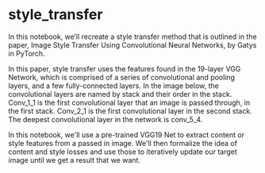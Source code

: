 # style_transfer

In this notebook, we’ll recreate a style transfer method that is outlined in the paper, 
Image Style Transfer Using Convolutional Neural Networks, by Gatys in PyTorch.

In this paper, style transfer uses the features found in the 19-layer VGG Network, which
is comprised of a series of convolutional and pooling layers, and a few fully-connected layers.
In the image below, the convolutional layers are named by stack and their order in the stack.
Conv_1_1 is the first convolutional layer that an image is passed through, in the first stack. 
Conv_2_1 is the first convolutional layer in the second stack. The deepest convolutional layer in the network is conv_5_4.

In this notebook, we'll use a pre-trained VGG19 Net to extract content or style features from a passed in image.
We'll then formalize the idea of content and style losses and 
use those to iteratively update our target image until we get a result that we want.
